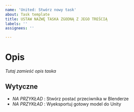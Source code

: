 ```yaml
---
name: 'United: Stwórz nowy task'
about: Task template
title: USTAW NAZWĘ TASKA ZGODNĄ Z JEGO TREŚCIĄ
labels: ''
assignees: ''

---
```


# Opis
_Tutaj zamieść opis taska_

## Wytyczne
- _NA PRZYKŁAD_ : Stwórz postać przeciwnika w Blenderze
- _NA PRZYKŁAD_ : Wyeksportuj gotowy model do Unity
